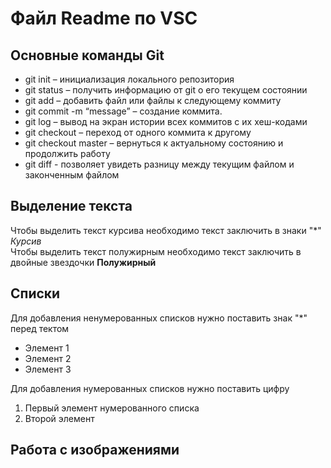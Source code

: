 # Файл Readme по VSC  
## Основные команды Git
+ git init – инициализация локального репозитория  
+ git status – получить информацию от git о его текущем состоянии  
+ git add – добавить файл или файлы к следующему коммиту  
+ git commit -m “message” – создание коммита.  
+ git log – вывод на экран истории всех коммитов с их хеш-кодами  
+ git checkout – переход от одного коммита к другому  
+ git checkout master – вернуться к актуальному состоянию и продолжить работу  
+ git diff - позволяет увидеть разницу между текущим файлом и законченным файлом  
## Выделение текста  
Чтобы выделить текст курсива необходимо текст заключить в знаки "*" *Курсив*  
Чтобы выделить текст полужирным необходимо текст заключить в двойные звездочки **Полужирный**  
## Списки  
Для добавления ненумерованных списков нужно поставить знак "*" перед тектом
* Элемент 1
* Элемент 2
* Элемент 3  

Для добавления нумерованных списков нужно поставить цифру  
1. Первый элемент нумерованного списка
2. Второй элемент
## Работа с изображениями
